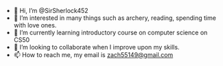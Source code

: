 - 👋 Hi, I’m @SirSherlock452
- 👀 I’m interested in many things such as archery, reading, spending time with love ones.
- 🌱 I’m currently learning introductory course on computer science on CS50 
- 💞️ I’m looking to collaborate when I improve upon my skills.
- 📫 How to reach me, my email is zach55149@gmail.com

<!---
SirSherlock452/SirSherlock452 is a ✨ special ✨ repository because its `README.md` (this file) appears on your GitHub profile.
You can click the Preview link to take a look at your changes.
--->

